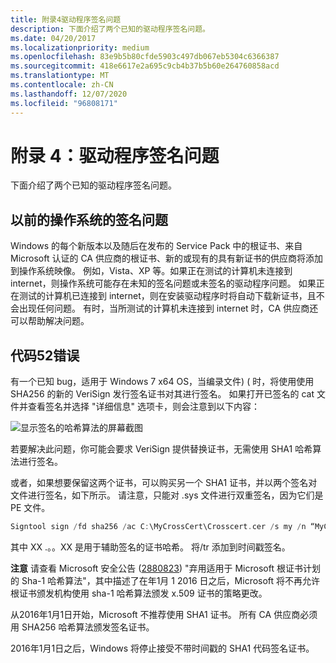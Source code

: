 ```yaml
---
title: 附录4驱动程序签名问题
description: 下面介绍了两个已知的驱动程序签名问题。
ms.date: 04/20/2017
ms.localizationpriority: medium
ms.openlocfilehash: 83e9b5b80cfde5903c497db067eb5304c6366387
ms.sourcegitcommit: 418e6617e2a695c9cb4b37b5b60e264760858acd
ms.translationtype: MT
ms.contentlocale: zh-CN
ms.lasthandoff: 12/07/2020
ms.locfileid: "96808171"
---
```

# <a name="appendix-4-driver-signing-issues"></a>附录 4：驱动程序签名问题


下面介绍了两个已知的驱动程序签名问题。

## <a name="signing-issue-with-previous-os"></a>以前的操作系统的签名问题


Windows 的每个新版本以及随后在发布的 Service Pack 中的根证书、来自 Microsoft 认证的 CA 供应商的根证书、新的或现有的具有新证书的供应商将添加到操作系统映像。 例如，Vista、XP 等。如果正在测试的计算机未连接到 internet，则操作系统可能存在未知的签名问题或未签名的驱动程序问题。 如果正在测试的计算机已连接到 internet，则在安装驱动程序时将自动下载新证书，且不会出现任何问题。 有时，当所测试的计算机未连接到 internet 时，CA 供应商还可以帮助解决问题。

## <a name="code-52-error"></a>代码52错误


有一个已知 bug，适用于 Windows 7 x64 OS，当编录文件)  ( 时，将使用使用 SHA256 的新的 VeriSign 发行签名证书对其进行签名。 如果打开已签名的 cat 文件并查看签名并选择 "详细信息" 选项卡，则会注意到以下内容：

![显示签名的哈希算法的屏幕截图](images/tutorialcertsignaturehashalg.png)

若要解决此问题，你可能会要求 VeriSign 提供替换证书，无需使用 SHA1 哈希算法进行签名。

或者，如果想要保留这两个证书，可以购买另一个 SHA1 证书，并以两个签名对文件进行签名，如下所示。 请注意，只能对 .sys 文件进行双重签名，因为它们是 PE 文件。

```cpp
Signtool sign /fd sha256 /ac C:\MyCrossCert\Crosscert.cer /s my /n “MyCompany Inc. “ /ph /as /sha1 XX...XX C:\DriverDir\toaster.SYS
```

其中 XX .。。XX 是用于辅助签名的证书哈希。 将/tr 添加到时间戳签名。

**注意**  请查看 Microsoft 安全公告 ([2880823](/security-updates/SecurityAdvisories/2016/2880823)) "弃用适用于 Microsoft 根证书计划的 Sha-1 哈希算法"，其中描述了在年1月 1 2016 日之后，Microsoft 将不再允许根证书颁发机构使用 sha-1 哈希算法颁发 x.509 证书的策略更改。

 

从2016年1月1日开始，Microsoft 不推荐使用 SHA1 证书。 所有 CA 供应商必须用 SHA256 哈希算法颁发签名证书。

2016年1月1日之后，Windows 将停止接受不带时间戳的 SHA1 代码签名证书。

 

